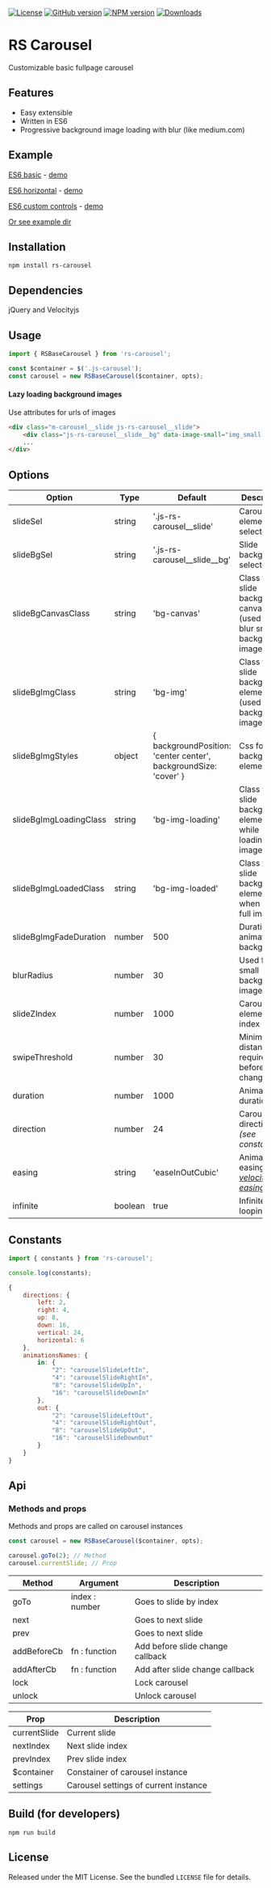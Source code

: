 [![License](https://img.shields.io/github/license/Redknife/rs-carousel.svg)](https://github.com/Redknife/rs-carousel)
[![GitHub version](https://img.shields.io/github/tag/Redknife/rs-carousel.svg)](https://github.com/Redknife/rs-carousel)
[![NPM version](https://img.shields.io/npm/v/rs-carousel.svg)](https://www.npmjs.com/package/rs-carousel)
[![Downloads](https://img.shields.io/npm/dt/rs-carousel.svg)](https://www.npmjs.com/package/rs-carousel)
# RS Carousel
Customizable basic fullpage carousel

## Features

- Easy extensible
- Written in ES6
- Progressive background image loading with blur (like medium.com)

## Example

[ES6 basic](https://redknife.github.io/rs-carousel/examples/es6_basic) - [demo](https://redknife.github.io/rs-carousel/examples/es6_basic/demo.html)

[ES6 horizontal](https://redknife.github.io/rs-carousel/examples/es6_horizontal) - [demo](https://redknife.github.io/rs-carousel/examples/es6_horizontal/demo.html)

[ES6 custom controls](https://redknife.github.io/rs-carousel/examples/es6_controls) - [demo](https://redknife.github.io/rs-carousel/examples/es6_controls/demo.html)

[Or see example dir](example/)

## Installation

```
npm install rs-carousel
```

## Dependencies

jQuery and Velocityjs

## Usage

```javascript
import { RSBaseCarousel } from 'rs-carousel';

const $container = $('.js-carousel');
const carousel = new RSBaseCarousel($container, opts);
```

#### Lazy loading background images
Use attributes for urls of images
```html
<div class="m-carousel__slide js-rs-carousel__slide">
    <div class="js-rs-carousel__slide__bg" data-image-small="img_small.jpg" data-image="img_large.jpg"></div>
    ...
</div>
```

## Options

| Option | Type | Default | Description |
| ------ | ---- | ------- | ----------- |
| slideSel | string | '.js-rs-carousel__slide' | Carousel elements selector |
| slideBgSel | string | '.js-rs-carousel__slide__bg' | Slide background selector |
| slideBgCanvasClass | string | 'bg-canvas' | Class for slide background canvas (used for blur small background image) |
| slideBgImgClass | string | 'bg-img' | Class for slide background element (used for full background image) |
| slideBgImgStyles | object | { backgroundPosition: 'center center', backgroundSize: 'cover' } | Css for background element |
| slideBgImgLoadingClass | string | 'bg-img-loading' | Class form slide background element while loading full image |
| slideBgImgLoadedClass | string | 'bg-img-loaded' | Class for slide background element when loaded full image |
| slideBgImgFadeDuration | number | 500 | Duration of animation backgrounds |
| blurRadius | number | 30 | Used for blur small background image |
| slideZIndex | number | 1000 | Carousel elements z-index |
| swipeThreshold | number | 30 | Minimal distance required before slides change |
| duration | number | 1000 | Animation duration |
| direction | number | 24 | Carousel direction *(see constants)* |
| easing | string | 'easeInOutCubic' | Animation easing *([see velocityjs easings](http://velocityjs.org/#easing))* |
| infinite | boolean | true | Infinite looping |

## Constants

```javascript
import { constants } from 'rs-carousel';

console.log(constants);
```

```javascript
{
    directions: {
        left: 2,
        right: 4,
        up: 8,
        down: 16,
        vertical: 24,
        horizontal: 6
    },
    animationsNames: {
        in: {
            "2": "carouselSlideLeftIn",
            "4": "carouselSlideRightIn",
            "8": "carouselSlideUpIn",
            "16": "carouselSlideDownIn"
        },
        out: {
            "2": "carouselSlideLeftOut",
            "4": "carouselSlideRightOut",
            "8": "carouselSlideUpOut",
            "16": "carouselSlideDownOut"
        }
    }
}
```


## Api

### Methods and props

Methods and props are called on carousel instances

```javascript
const carousel = new RSBaseCarousel($container, opts);

carousel.goTo(2); // Method
carousel.currentSlide; // Prop
```

| Method | Argument | Description |
| ------ | -------- | ----------- |
| goTo | index : number | Goes to slide by index |
| next | | Goes to next slide |
| prev | | Goes to next slide |
| addBeforeCb | fn : function | Add before slide change callback  |
| addAfterCb | fn : function | Add after slide change callback |
| lock | | Lock carousel |
| unlock | | Unlock carousel |

| Prop | Description |
| ---- | ----------- |
| currentSlide | Current slide |
| nextIndex | Next slide index |
| prevIndex | Prev slide index |
| $container | Constainer of carousel instance |
| settings | Carousel settings of current instance |


## Build (for developers)

```
npm run build
```


## License

Released under the MIT License. See the bundled `LICENSE` file for
details.
